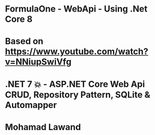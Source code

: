 # FormulaOne - WebApi - Using .Net Core 8
# Based on https://www.youtube.com/watch?v=NNiupSwiVfg
# .NET 7 💥 - ASP.NET Core Web Api CRUD, Repository Pattern, SQLite & Automapper
# Mohamad Lawand
